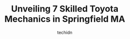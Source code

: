 ---
layout: ampstory
image: https://images.unsplash.com/photo-1474015977340-64a93f54a9f5?ixlib=rb-4.0.3&ixid=MnwxMjA3fDB8MHxwaG90by1wYWdlfHx8fGVufDB8fHx8&auto=format&fit=crop&w=640&h=853&q=80
author: techidn
featured: false
description: When it comes to maintaining and repairing your vehicle in Springfield MA, USA, you deserve nothing but the best. Thats why the 7 best Toyota Mechanic in the area are here to offer their ex
title: Unveiling 7 Skilled Toyota Mechanics in Springfield MA
cover:
   title: Unveiling 7 Skilled Toyota Mechanics in Springfield MA
   subtitle: Rickpate
   background: https://images.unsplash.com/photo-1474015977340-64a93f54a9f5?ixlib=rb-4.0.3&ixid=MnwxMjA3fDB8MHxwaG90by1wYWdlfHx8fGVufDB8fHx8&auto=format&fit=crop&w=640&h=853&q=80

pages: 
 - layout: thirds
   top: <h1>#1 Tyre Trak Automotive Center</h1>
   bottom: "<p>I was nervous going to any automotive company. Because as a female most of the time I get ripped off. Then, it costing me tons of money. Yet, at Tyre Trak Automotive Cent</p>"
   background: https://www.knot35.com/toplist/wp-content/uploads/2023/06/best-toyota-mechanic-1-in-springfield-ma-1685835544.jpeg
   backgroundblur: true
 - layout: thirds
   top: <h1>#2 J.E. Robison Service Co., Inc.</h1>
   bottom: "<p>347 Page Blvd, Springfield, MA 01104, United States</p>"
   background: https://www.knot35.com/toplist/wp-content/uploads/2023/06/best-toyota-mechanic-2-in-springfield-ma-1685835544.jpeg
   cta:
      link: https://www.knot35.com/toplist/unveiling-7-skilled-toyota-mechanics-in-springfield-ma/
      text: Unveiling 7 Skilled Toyota Mechanics in Springfield MA
 - layout: thirds
   top: <h1>#3 Jimmys Auto Service</h1>
   bottom: "<p>199 Laconia St, Springfield, MA 01129, United States</p>"
   background: https://www.knot35.com/toplist/wp-content/uploads/2023/06/best-toyota-mechanic-3-in-springfield-ma-1685835544.jpeg
   cta:
      link: https://www.knot35.com/toplist/unveiling-7-skilled-toyota-mechanics-in-springfield-ma/
      text: Unveiling 7 Skilled Toyota Mechanics in Springfield MA
 - layout: thirds
   top: <h1>#4 Petys Auto Repair</h1>
   bottom: "<p>2495 Main St, Springfield, MA 01107, United States</p>"
   background: https://images.unsplash.com/photo-1602536052359-ef94c21c5948?ixlib=rb-4.0.3&ixid=MnwxMjA3fDB8MHxwaG90by1wYWdlfHx8fGVufDB8fHx8&auto=format&fit=crop&w=640&h=853&q=80
   cta:
      link: https://www.knot35.com/toplist/unveiling-7-skilled-toyota-mechanics-in-springfield-ma/
      text: Unveiling 7 Skilled Toyota Mechanics in Springfield MA
 - layout: thirds
   top: <h1>#5 Bings Auto Service</h1>
   bottom: "<p>512 St James Ave, Springfield, MA 01109, United States</p>"
   background: https://images.unsplash.com/photo-1604871000636-074fa5117945?ixlib=rb-4.0.3&ixid=MnwxMjA3fDB8MHxwaG90by1wYWdlfHx8fGVufDB8fHx8&auto=format&fit=crop&w=640&h=853&q=80
   cta:
      link: https://www.knot35.com/toplist/unveiling-7-skilled-toyota-mechanics-in-springfield-ma/
      text: Unveiling 7 Skilled Toyota Mechanics in Springfield MA
 - layout: thirds
   top: <h1>#6 Justos Auto Repair</h1>
   bottom: "<p>521 State St, Springfield, MA 01109, United States</p>"
   background: https://images.unsplash.com/photo-1518640467707-6811f4a6ab73?ixlib=rb-4.0.3&ixid=MnwxMjA3fDB8MHxwaG90by1wYWdlfHx8fGVufDB8fHx8&auto=format&fit=crop&w=640&h=853&q=80
   cta:
      link: https://www.knot35.com/toplist/unveiling-7-skilled-toyota-mechanics-in-springfield-ma/
      text: Unveiling 7 Skilled Toyota Mechanics in Springfield MA
 - layout: thirds
   top: <h1>#7 Felixs Auto Repair & Towing</h1>
   bottom: "<p>914 Sumner Ave, Springfield, MA 01118, United States</p>"
   background: https://images.unsplash.com/photo-1489694553447-4c9339da310d?ixlib=rb-4.0.3&ixid=MnwxMjA3fDB8MHxwaG90by1wYWdlfHx8fGVufDB8fHx8&auto=format&fit=crop&w=640&h=853&q=80
   cta:
      link: https://www.knot35.com/toplist/unveiling-7-skilled-toyota-mechanics-in-springfield-ma/
      text: Unveiling 7 Skilled Toyota Mechanics in Springfield MA
 - layout: thirds
   middle: Continue reading...
   background: https://images.unsplash.com/photo-1536745287225-21d689278fd1?ixlib=rb-4.0.3&ixid=MnwxMjA3fDB8MHxwaG90by1wYWdlfHx8fGVufDB8fHx8&auto=format&fit=crop&w=640&h=853&q=80
   cta:
      link: https://www.knot35.com/toplist/unveiling-7-skilled-toyota-mechanics-in-springfield-ma/
      text: Unveiling 7 Skilled Toyota Mechanics in Springfield MA
      
---